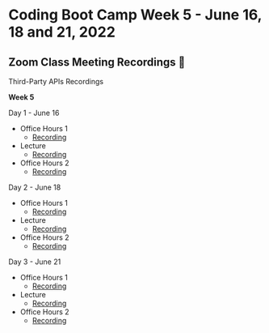 # Coding Boot Camp Week 5 - June 16, 18 and 21, 2022 

## Zoom Class Meeting Recordings 🎥

Third-Party APIs Recordings

**Week 5**

Day 1 - June 16
* Office Hours 1
  * [Recording](https://zoom.us/rec/play/08FT9UnT8CDNsrBePYRDKWfT0Wk-0bUoXdqWIqPbGDokhpoYCYPfYtOcU1HhQMSCO0jTJY9CqHYKhsp_.FZr9xCkYKSCHtTzZ)
* Lecture 
  * [Recording](https://zoom.us/rec/play/_pIOgA8T7bQ50Ib3L86A6wGSi0FPX2V8oloxkNly0I6uCBpi8JHJMKSycTn0vTmj1kh0SbuCbFG3DJDa.NYhVgR7jU98pAISi)
* Office Hours 2
  * [Recording](https://zoom.us/rec/play/t5vnmuqiNiT4vgyafEQdKedgOnp7CJZLBnzgjjZhAogCbrUPMrOyOypV0-TRjcq2hu9FW9v2Ma0LSRLQ.vbO8PIhGH5qf3y0P)

Day 2 - June 18
* Office Hours 1
  * [Recording](https://zoom.us/rec/play/QWnfT2CzsfrEFX9tg0xloSjjrAP3ZjrOun1KfHbVTWcXMpe90IqzpG-E7cvIjyzPSRdGvZB9Ma1A-vNt.TIvtJUtNmkqmqRjn)
* Lecture
  * [Recording](https://zoom.us/rec/play/pxlOltUlq0JALF-xT9DMHVHkxCuz-FAmTnZEX6laQ4jHj0PSIV3nqf7KNxmYZGCex55I27vjatK-4Z7P.1nHDqtMVdaGmOfQz)
* Office Hours 2
  * [Recording](https://zoom.us/rec/play/EG2DoShTK3cIPvcbja2YcgwrzqMULq2O79RfdPnNMHUEdcxRaTXwH4ZnnznB7EZfS2qMAH2mcoalnlCR.Grqd04567T6INxTG)

Day 3 - June 21
* Office Hours 1
  * [Recording](https://zoom.us/rec/play/8AWsHc5Uy3cQooUQMvt2JzaM76ov5Dx44w_-2cFpD059kGfaCgvaiC339Ge6TnJP5RwJMOiwH6xlydMk.oPGCmqjRKaEPSc3C)
* Lecture
  * [Recording](https://zoom.us/rec/play/VqpD034zVbsdijydnO7bUuVsd5mfKnlTnOSCXy-YEVa24eJd3SPqTultO2r3VqW29cQrtjFdR2JfG9Dq.6lTjCN0Cs768yKBo)
* Office Hours 2
  * [Recording](https://zoom.us/rec/play/3rKP5Be3U0Vn7-7UqStp1dPsaMl-jhLrrsPhgXO484l45nGantH4XYo-oh_CItBq8VqHza9nWwR8u_98.L_q47A6wsWVg2zpN)